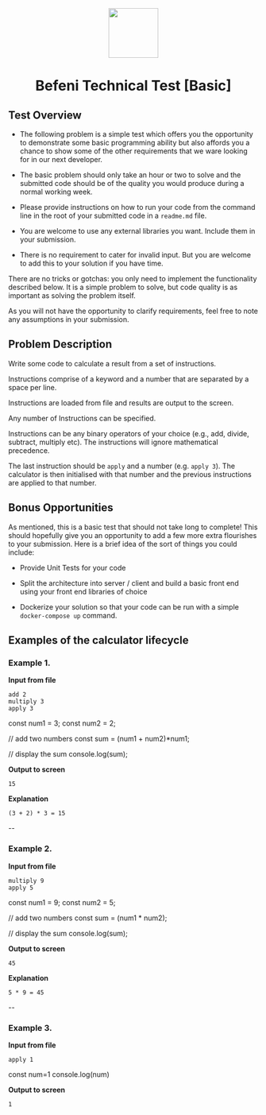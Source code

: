 <center>
<img src="https://cdn.website-editor.net/7faf6d1ccff4459495853794e59fe9be/dms3rep/multi/mobile/Befeni_ohne_Claim.png" height="100">

# Befeni Technical Test [Basic]
</center>

## Test Overview

- The following problem is a simple test which offers you the opportunity to demonstrate some basic programming ability but also affords you a chance to show some of the other requirements that we ware looking for in our next developer.

- The basic problem should only take an hour or two to solve and the submitted code should be of the quality you would produce during a normal working week.

- Please provide instructions on how to run your code from the command line in the root of your submitted code in a `readme.md` file.

- You are welcome to use any external libraries you want. Include them in your submission.

- There is no requirement to cater for invalid input. But you are welcome to add this to your solution if you have time.

There are no tricks or gotchas: you only need to implement the functionality described below.  It is a simple problem to solve, but code quality is as important as solving the problem itself.

As you will not have the opportunity to clarify requirements, feel free to note any assumptions in your submission.

## Problem Description

Write some code to calculate a result from a set of instructions. 

Instructions comprise of a keyword and a number that are separated by a space per line. 

Instructions are loaded from file and results are output to the screen. 

Any number of Instructions can be specified. 

Instructions can be any binary operators of your choice (e.g., add, divide, subtract, multiply etc). The instructions will ignore mathematical precedence. 

The last instruction should be `apply` and a number (e.g. `apply 3`). The calculator is then initialised with that number and the previous instructions are applied to that number.

## Bonus Opportunities

As mentioned, this is a basic test that should not take long to complete! This should hopefully give you an opportunity to add a few more extra flourishes to your submission. Here is a brief idea of the sort of things you could include:

- Provide Unit Tests for your code

- Split the architecture into server / client and build a basic front end using your front end libraries of choice

- Dockerize your solution so that your code can be run with a simple `docker-compose up` command.


## Examples of the calculator lifecycle

### Example 1.

**Input from file**

```
add 2
multiply 3
apply 3
```

const num1 = 3;
const num2 = 2;

// add two numbers
const sum = (num1 + num2)*num1;

// display the sum
console.log(sum);

**Output to screen**

```
15
``` 

**Explanation**

```
(3 + 2) * 3 = 15
```

--

### Example 2.

**Input from file**

```
multiply 9
apply 5
```

const num1 = 9;
const num2 = 5;

// add two numbers
const sum = (num1 * num2);

// display the sum
console.log(sum);

**Output to screen**

```
45
``` 

**Explanation**

```
5 * 9 = 45
```

--

### Example 3.

**Input from file**

```
apply 1

```

const num=1
console.log(num)

**Output to screen**

```
1
```
